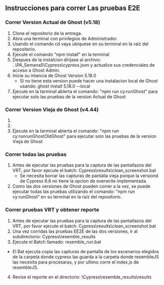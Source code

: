 ## Instrucciones para correr Las pruebas E2E

### Correr Version Actual de Ghost (v5.18)
1. Clone el repositorio de la entrega.
2. Abra una terminal con privilegios de Administrador.
3. Usando el comando cd vaya ubíquese en su terminal en la raíz del repositorio.
4. Ejecute el comando "npm install" en la terminal
5. Despues de la instalcion dirijase al archivo: ..\PA_Semana5\Cypress\cypress.json y actualice sus credenciales de acceso a Ghost Admin.
6. Inicie su intancia de Ghost Version 5.18.0
   * Si no tiene esta version puede hacer una instalacion local de Ghost usando: ghost install 5.18.0 --local
7. Ejecute en la tarminal abierta el comando: "npm run cy:runGhost" para ejecutar solo las pruebas de la version Actual de Ghost

### Correr Version Vieja de Ghost (v4.44)
1.
2.
3. Ejecute en la tarminal abierta el comando: "npm run cy:runrunGhostOldGhost" para ejecutar solo las pruebas de la version Vieja de Ghost

### Correr todas las pruebas
1. Antes de ejecutar las pruebas para la captura de las pantallazos del VRT, por favor ejecute el batch: Cypress\results\clean_screenshot.bat
   * Se necesita borrar las capturas de pantalla vieja porque la versiond de Cypress 6.8 no tiene la opcion de overwrite implementada.
2. Como las dos versiones de Ghost pueden correr a la vez, se puede ejecutar todas las pruebas utilizando el comando: "npm run cy:runGhost" en su terminal en la raíz del repositorio.

### Correr pruebas VRT y obtener reporte
1. Antes de ejecutar las pruebas para la captura de las pantallazos del VRT, por favor ejecute el batch: Cypress\results\clean_screenshot.bat
2. Una vez corridas las pruebas EE2E de las dos versiones, ir al subdirectorio: Cypress\resemble_results
3. Ejecute el Batch llamado: resemble_run.bat
  * El Bat ejecuta copia las capturas de pantalla de los escenarios elegidos de la carpeta donde cypress las guarda a la carpeta donde resembleJS las necesita para procesaras, y por ultimo corre el index.js de resembleJS.
4. Revise el reporte en el directorio: \Cypress\resemble_results\results

